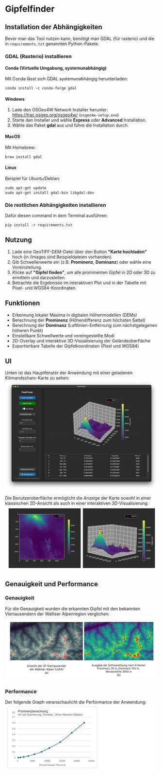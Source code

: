 # Gipfelfinder

## Installation der Abhängigkeiten

Bevor man das Tool nutzen kann, benötigt man GDAL (für rasterio) und die in `requirements.txt` genannten Python-Pakete.

### GDAL (Rasterio) installieren

#### Conda (Virtuelle Umgabung, systemunabhängig)

Mit Conda lässt sich GDAL systemunabhängig herunterladen:

    conda install -c conda-forge gdal

#### Windows

1. Lade den OSGeo4W Network Installer herunter:  
   https://trac.osgeo.org/osgeo4w/ (`osgeo4w-setup.exe`)  
2. Starte den Installer und wähle **Express** oder **Advanced** Installation.  
3. Wähle das Paket **gdal** aus und führe die Installation durch.  

#### MacOS

Mit Homebrew:

    brew install gdal

#### Linux

Beispiel für Ubuntu/Debian:

    sudo apt-get update
    sudo apt-get install gdal-bin libgdal-dev

### Die restlichen Abhängigkeiten installieren

Dafür diesen command in dem Terminal ausführen:

    pip install -r requirements.txt

## Nutzung

1. Lade eine GeoTIFF-DEM-Datei über den Button **"Karte hochladen"** hoch (in /images sind Beispieldateien vorhanden). 
2. Gib Schwellenwerte ein (z.B. **Prominenz**, **Dominanz**) oder wähle eine Voreinstellung.  
3. Klicke auf **"Gipfel finden"**, um alle prominenten Gipfel in 2D oder 3D zu ermitteln und darzustellen.  
4. Betrachte die Ergebnisse im interaktiven Plot und in der Tabelle mit Pixel- und WGS84-Koordinaten.  

## Funktionen

- Erkennung lokaler Maxima in digitalen Höhenmodellen (DEMs)  
- Berechnung der **Prominenz** (Höhendifferenz zum höchsten Sattel)  
- Berechnung der **Dominanz** (Luftlinien-Entfernung zum nächstgelegenen höheren Punkt)  
- Einstellbare Schwellwerte und voreingestellte Modi  
- 2D-Overlay und interaktive 3D-Visualisierung der Geländeoberfläche  
- Exportierbare Tabelle der Gipfelkoordinaten (Pixel und WGS84)  

## UI

Unten ist das Hauptfenster der Anwendung mit einer geladenen Kilimandscharo-Karte zu sehen:
![Hauptfenster der Anwendung](readme-images/GUI.png)

Die Benutzeroberfläche ermöglicht die Anzeige der Karte sowohl in einer klassischen 2D-Ansicht als auch in einer interaktiven 3D-Visualisierung:
![2D- und 3D-Ansicht der Anwendung](readme-images/2D-3D.png)

## Genauigkeit und Performance

### Genauigkeit
Für die Genauigkeit wurden die erkannten Gipfel mit den bekannten Viertausendern der Walliser Alpenregion verglichen:
![Wallis-Region Vergleich](readme-images/Wallis-Region.png)

### Performance
Der folgende Graph veranschaulicht die Performance der Anwendung:
![Performance](readme-images/Performance.png)